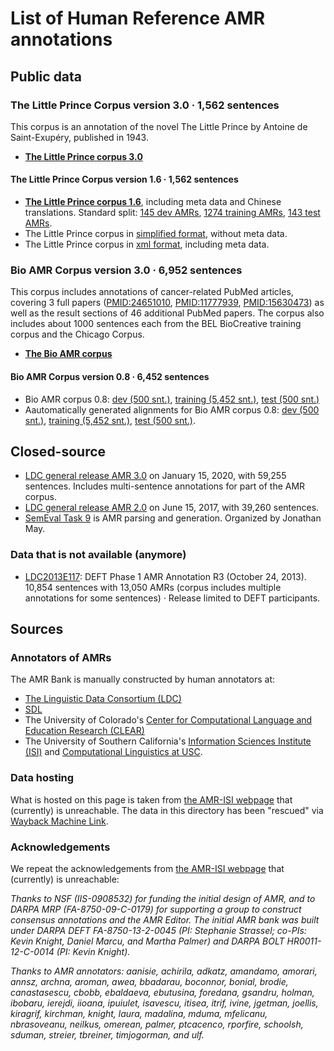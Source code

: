 # List of Human Reference AMR annotations

## Public data

### The Little Prince Corpus   version 3.0 · 1,562 sentences

This corpus is an annotation of the novel The Little Prince by Antoine de Saint-Exupéry, published in 1943. 

- [**The Little Prince corpus 3.0**](https://github.com/flipz357/AMR-World/blob/main/data/reference_amrs/amr-bank-struct-v3.0.txt)

#### The Little Prince Corpus   version 1.6 · 1,562 sentences

- [**The Little Prince corpus 1.6**](https://github.com/flipz357/AMR-World/blob/main/data/reference_amrs/amr-bank-struct-v1.6.txt), including meta data and Chinese translations.   Standard split: [145 dev AMRs](https://github.com/flipz357/AMR-World/blob/main/data/reference_amrs/amr-bank-struct-v1.6-dev.txt), [1274 training AMRs](https://github.com/flipz357/AMR-World/blob/main/data/reference_amrs/amr-bank-struct-v1.6-training.txt), [143 test AMRs](https://github.com/flipz357/AMR-World/blob/main/data/reference_amrs/amr-bank-struct-v1.6-test.txt). 
- The Little Prince corpus in [simplified format](https://github.com/flipz357/AMR-World/blob/main/data/reference_amrs/amr-bank-v1.6.txt), without meta data. 
- The Little Prince corpus in [xml format](https://github.com/flipz357/AMR-World/blob/main/data/reference_amrs/amr-bank-v1.6.xml), including meta data. 

### Bio AMR Corpus   version 3.0 · 6,952 sentences

This corpus includes annotations of cancer-related PubMed articles, covering 3 full papers ([PMID:24651010](http://www.ncbi.nlm.nih.gov/pubmed/24651010), [PMID:11777939](http://www.ncbi.nlm.nih.gov/pubmed/11777939), [PMID:15630473](http://www.ncbi.nlm.nih.gov/pubmed/15630473)) as well as the result sections of 46 additional PubMed papers. The corpus also includes about 1000 sentences each from the BEL BioCreative training corpus and the Chicago Corpus.

- [**The Bio AMR corpus**](https://github.com/flipz357/AMR-World/blob/main/data/reference_amrs/amr-release-bio-v3.0.txt)

#### Bio AMR Corpus   version 0.8 · 6,452 sentences

- Bio AMR corpus 0.8: [dev (500 snt.)](https://github.com/flipz357/AMR-World/blob/main/data/reference_amrs/amr-release-dev-bio.txt), [training (5,452 snt.)](https://github.com/flipz357/AMR-World/blob/main/data/reference_amrs/amr-release-training-bio.txt), [test (500 snt.)](https://github.com/flipz357/AMR-World/blob/main/data/reference_amrs/amr-release-test-bio.txt)
- Aautomatically generated alignments for Bio AMR corpus 0.8: [dev (500 snt.)](https://github.com/flipz357/AMR-World/blob/main/data/reference_amrs/alignment-release-dev-bio.txt), [training (5,452 snt.)](https://github.com/flipz357/AMR-World/blob/main/data/reference_amrs/alignment-release-training-bio.txt), [test (500 snt.)](https://github.com/flipz357/AMR-World/blob/main/data/reference_amrs/alignment-release-test-bio.txt).


## Closed-source

- [LDC general release AMR 3.0](https://catalog.ldc.upenn.edu/LDC2020T02) on January 15, 2020, with 59,255 sentences. Includes multi-sentence annotations for part of the AMR corpus.
- [LDC general release AMR 2.0](https://catalog.ldc.upenn.edu/LDC2017T10) on June 15, 2017, with 39,260 sentences. 
- [SemEval Task 9](http://alt.qcri.org/semeval2017/task9) is AMR parsing and generation. Organized by Jonathan May. 

### Data that is not available (anymore)

- [LDC2013E117](https://catalog.ldc.upenn.edu/LDC2013E117): DEFT Phase 1 AMR Annotation R3 (October 24, 2013). 10,854 sentences with 13,050 AMRs (corpus includes multiple annotations for some sentences) · Release limited to DEFT participants.

## Sources

### Annotators of AMRs

The AMR Bank is manually constructed by human annotators at:

- [The Linguistic Data Consortium (LDC)](http://www.ldc.upenn.edu/)
- [SDL](http://www.sdl.com/)
- The University of Colorado's [Center for Computational Language and Education Research (CLEAR)](http://clear.colorado.edu/start)
- The University of Southern California's [Information Sciences Institute (ISI)](http://nlg.isi.edu/) and [Computational Linguistics at USC](http://cl.usc.edu/). 

### Data hosting

What is hosted on this page is taken from [the AMR-ISI webpage](https://amr.isi.edu/) that (currently) is unreachable. The data in this directory has been "rescued" via [Wayback Machine Link](https://web.archive.org/web/20231207171323/https://amr.isi.edu/).

### Acknowledgements

We repeat the acknowledgements from [the AMR-ISI webpage](https://amr.isi.edu/) that (currently) is unreachable: 

*Thanks to NSF (IIS-0908532) for funding the initial design of AMR, and to DARPA MRP (FA-8750-09-C-0179) for supporting a group to construct consensus annotations and the AMR Editor. The initial AMR bank was built under DARPA DEFT FA-8750-13-2-0045 (PI: Stephanie Strassel; co-PIs: Kevin Knight, Daniel Marcu, and Martha Palmer) and DARPA BOLT HR0011-12-C-0014 (PI: Kevin Knight).*

*Thanks to AMR annotators: aanisie, achirila, adkatz, amandamo, amorari, annsz, archna, aroman, awea, bbadarau, boconnor, bonial, brodie, canastasescu, cbobb, ebaldaeva, ebutusina, foredana, gsandru, holman, ibobaru, ierejdi, iioana, ipuiulet, isavescu, itisea, itrif, ivine, jgetman, joellis, kiragrif, kirchman, knight, laura, madalina, mduma, mfelicanu, nbrasoveanu, neilkus, omerean, palmer, ptcacenco, rporfire, schoolsh, sduman, streier, tbreiner, timjogorman, and ulf.*
